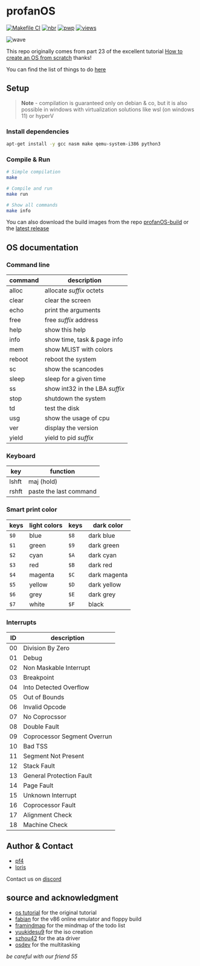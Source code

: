 # profanOS

[![Makefile CI](https://github.com/elydre/profanOS/actions/workflows/makefile.yml/badge.svg)](https://github.com/elydre/profanOS/actions/workflows/makefile.yml)
[![nbr](https://img.shields.io/github/directory-file-count/esolangs/profanOS-build/img?label=release)](https://github.com/esolangs/profanOS-build/tree/main/img)
[![pwp](https://img.shields.io/badge/dynamic/json?color=blue&label=started%20pwp&query=count&url=https://elydre.github.io/build/count.json)](https://elydre.github.io/profan)
[![views](https://komarev.com/ghpvc/?username=profanOS&label=views)](https://github.com/elydre/profanOS)

![wave](https://elydre.github.io/img/profan.svg)

This repo originally comes from part 23 of the excellent tutorial [How to create an OS from scratch](https://github.com/cfenollosa/os-tutorial) thanks!

You can find the list of things to do [here](https://framindmap.org/c/maps/1263862/embed)

## Setup

> **Note** -
> compilation is guaranteed only on debian & co, but
> it is also possible in windows with virtualization
> solutions like wsl (on windows 11) or hyperV

### Install dependencies

```bash
apt-get install -y gcc nasm make qemu-system-i386 python3
```

### Compile & Run

```bash
# Simple compilation
make

# Compile and run
make run

# Show all commands
make info
```

You can also download the build images from the repo [profanOS-build](https://github.com/esolangs/profanOS-build/tree/main/img)
or the [latest release](https://github.com/elydre/profanOS/releases/tag/latest)

## OS documentation

### Command line

| command | description                     |
|---------|---------------------------------|
| alloc   | allocate *suffix* octets        |
| clear   | clear the screen                |
| echo    | print the arguments             |
| free    | free *suffix* address           |
| help    | show this help                  |
| info    | show time, task & page info     |
| mem     | show MLIST with colors          |
| reboot  | reboot the system               |
| sc      | show the scancodes              |
| sleep   | sleep for a given time          |
| ss      | show int32 in the LBA *suffix*  |
| stop    | shutdown the system             |
| td      | test the disk                   |
| usg     | show the usage of cpu           |
| ver     | display the version             |
| yield   | yield to pid *suffix*           |

### Keyboard

| key   | function               |
|-------|------------------------|
| lshft | maj (hold)             |
| rshft | paste the last command |

### Smart print color

| keys | light colors | keys | dark color   |
|------|--------------|------|--------------|
| `$0` | blue         | `$8` | dark blue    |
| `$1` | green        | `$9` | dark green   |
| `$2` | cyan         | `$A` | dark cyan    |
| `$3` | red          | `$B` | dark red     |
| `$4` | magenta      | `$C` | dark magenta |
| `$5` | yellow       | `$D` | dark yellow  |
| `$6` | grey         | `$E` | dark grey    |
| `$7` | white        | `$F` | black        |

### Interrupts

|  ID  | description                   |
|------|-------------------------------|
|  00  | Division By Zero              |
|  01  | Debug                         |
|  02  | Non Maskable Interrupt        |
|  03  | Breakpoint                    |
|  04  | Into Detected Overflow        |
|  05  | Out of Bounds                 |
|  06  | Invalid Opcode                |
|  07  | No Coprocssor                 |
|  08  | Double Fault                  |
|  09  | Coprocessor Segment Overrun   |
|  10  | Bad TSS                       |
|  11  | Segment Not Present           |
|  12  | Stack Fault                   |
|  13  | General Protection Fault      |
|  14  | Page Fault                    |
|  15  | Unknown Interrupt             |
|  16  | Coprocessor Fault             |
|  17  | Alignment Check               |
|  18  | Machine Check                 |

## Author & Contact

* [pf4](https://github.com/elydre)
* [loris](https://github.com/Lorisredstone)

Contact us on [discord](https://pf4.ddns.net/discord)

## source and acknowledgment

* [os tutorial](https://github.com/cfenollosa/os-tutorial) for the original tutorial
* [fabian](https://github.com/copy/v86) for the v86 online emulator and floppy build
* [framindmap](https://framindmap.org) for the mindmap of the todo list
* [yuukidesu9](https://gitlab.com/yuukidesu9/yuuos) for the iso creation
* [szhou42](https://github.com/szhou42/osdev) for the ata driver
* [osdev](https://wiki.osdev.org/Cooperative_Multitasking) for the multitasking

*be careful with our friend 55*
